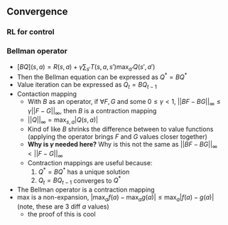 ## Convergence

### RL for control

### Bellman operator
- $[BQ](s,a) = R(s,a) + \gamma \sum_{s'} {T(s,a,s') \max_{a'} Q(s',a')}$
- Then the Bellman equation can be expressed as $Q^* = BQ^*$
- Value iteration can be expressed as $Q_t = BQ_{t-1}$
- Contaction mapping
    - With $B$ as an operator, if $\forall F,G$ and some $0 \leq \gamma < 1$, $||BF - BG||_{\infty} \leq \gamma ||F - G||_{\infty}$, then $B$ is a contraction mapping
    - $||Q||_{\infty} = \max_{s,a} |Q(s,a)|$
    - Kind of like $B$ shrinks the difference between to value functions (applying the operator brings $F$ and $G$ values closer together)
    - **Why is $\gamma$ needed here?** Why is this not the same as $||BF - BG||_{\infty} < ||F - G||_{\infty}$
    - Contraction mappings are useful because: 
        1. $Q^* = BQ^*$ has a unique solution
        2. $Q_t = BQ_{t-1}$ converges to $Q^*$
- The Bellman operator is a contraction mapping
- max is a non-expansion, $|\max_a f(a) - \max_a g(a)| \leq \max_a |f(a)-g(a)|$ (note, these are 3 diff $a$ values)
    - the proof of this is cool
